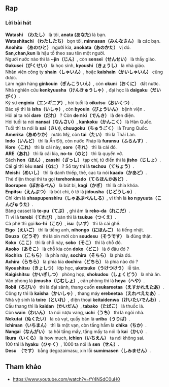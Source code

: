 ## Rap

### Lời bài hát

**Watashi　（わたし）** là tôi, **anata (あなた)** là bạn.　</br>
**Watashitachi （わたしたち）** bọn tôi, **minnasan（みんなさん）** là các bạn. </br>
**Anohito　（あのひと）** người kia, **anokata（あのかた）** vị đó.</br>
**San,chan,kun** là hậu tố theo sau tên một người.</br>
Người nước nào thì là **~jin（じん）**, còn **sensei（せんせい）** là thầy giáo.</br>
**Gakusei（がくせい）** là học sinh, **kyoushi（きょうし）** là nhà giáo.</br>
Nhân viên công ty **shain（しゃいん）**, hoặc **kaishain（かいしゃいん）** cũng được.</br>
Làm ngân hàng **ginkouin（ぎんこういん）**, còn **okuni（おくに）** đất nước.</br>
Nhà nghiên cứu **kenkyuusha（けんきゅうしゃ）**, đại học là **daigaku（だいがく）**.</br>
Kỹ sư **enginia（エンギニア）**, hỏi tuổi là **oikutsu（おいくつ）**.</br>
Bác sỹ thì là **isha（いしゃ）**, còn **byouin（びょういん）** bệnh viện .</br>
Hỏi ai ta nói **dare（だれ）** ? Còn **deｎki（でんき）** là đèn điện.</br>
Hỏi tuổi ta nói **nansai（なんさい）**, **kankoku（かんこく）** là Hàn Quốc.</br>
Tuổi thì ta nói là **sai（さい)**, **chuugoku（ちゅうごく）** là Trung Quốc.</br>
**Amerika（あめりか）** nước Mỹ, còn **tai（たい）** thì là Thái Lan.</br>
**Indo（いんど）** thì là Ấn Độ, còn nước Pháp là **furansu（ふらんす）**.</br>
**Kore（これ）** thì là cái này, **sore（それ）** thì là cái đó.</br>
**ARE（あれ）** thì là cái kia, **no-to（のと）** thì là quyển vở.</br>
Sách **hon（ほん）**, **zasshi（ざっし）** tạp chí, tử điển thì là **jisho（じしょ）**.</br>
Cái gì thì kêu **nani（なに）** ? Sổ tay thì là **techou（てちょう）**.</br>
**Meishi（めいし）** thì là danh thiếp, thẻ, cạc ta nói **kaado（かあど）**.</br>
Thẻ điện thoại thì ta gọi **terehonkaado（てらほんかあど）**.</br>
**Boorupen（ぼおるぺん）** là bút bi, **kagi（かぎ）** thì là chỉa khóa.</br>
**Enpitsu（えんぷつ）** là bút chì, ô tô là **jidousha（じどうしゃ）**.</br>
Chì kim là **shaapupenshiru（しゃあぷぺんしる）**, vi tính là **koｎpyuuta（こんぴゅうた）**.</br>
Băng casset là **te-pu（てぷ）**, ghi âm là **reko-da（れこだ）**.</br>
Ti vi là **terebi（てれび）**, bàn thì là **tsukue（つくえ）**.</br>
Cà phê thì gọi **ko-hi（こひ）**, **isu（いす）** thì là cái ghế.</br>
**Eigo（えいご）** thì là tiếng anh, **nihongo（にほんご）** là tiếng nhật.</br>
**Douzo（どうぞ）** thì là xin mời còn **soudesu（そうです）** là đúng thật.</br>
**Koko（ここ）** thì là chỗ này, **soko（そこ）** thì là chỗ đó.</br>
**Asoko（あそこ）** là chỗ kia còn **doko（どこ）** là ở đâu đó ?</br>
**Kochira（こちら）** là phía này, **sochira（そちら）** là phía đó.</br>
**Achira（らちら）** là phía kia **dochira（どちら）** là phía nào đó ?</br>
**Kyoushitsu（きょしつ）** lớp học, **uketsuke（うけつけう）** lễ tân.</br>
**Kaigishitsu（かいぎしつ）** phòng họp,  **shokudou（しょくどう）** là nhà ăn.</br>
Văn phòng là **jimusho（じむしょ）**, căn phòng thì là **heya（へや）**.</br>
**Robii（ろびい）** thì là đại sảnh, thang cuốn **esukareetaa（えすかれえたあ）**.</br>
Công ty thì là **kaisha（かいしゃ）**, thang máy **erebeetaa（えれべえたあ）**.</br>
Nhà vệ sinh là **toire（といれ）**, điện thoại **keitaidenwa（けいたいでんわ）**.</br>
Cầu thang thì là **kaidan（かいだん）**, **tabako（たばこ）** là thuốc lá.</br>
Còn **wain（わいん）** ta nói rượu vang, **uchi（うち）** thì là ngôi nhà.</br>
**Nekutai（ぬくたい）** là cà vạt, quầy bán là **uriba（うりば）**.</br>
**Ichiman（いちまん）** thì là một vạn, còn tầng hầm là **chika（ちか）**.</br>
**Nangai（なんがい）** ta hỏi tầng mấy, tầng mấy ta nói là **kai（かい）**.</br>
**Ikura（いくら）** là how much, **ichien（いちえん）** ta nói không sai.</br>
100 thì là **hyaku（ひゃく）**, 1000 ta nói là **sen（せん）**.</br>
**Desu　（です）** bằng degozaimasu, xin lỗi **sumimasen（しみません）**.</br>


## Tham khảo
* https://www.youtube.com/watch?v=fY4NSdC0uH0